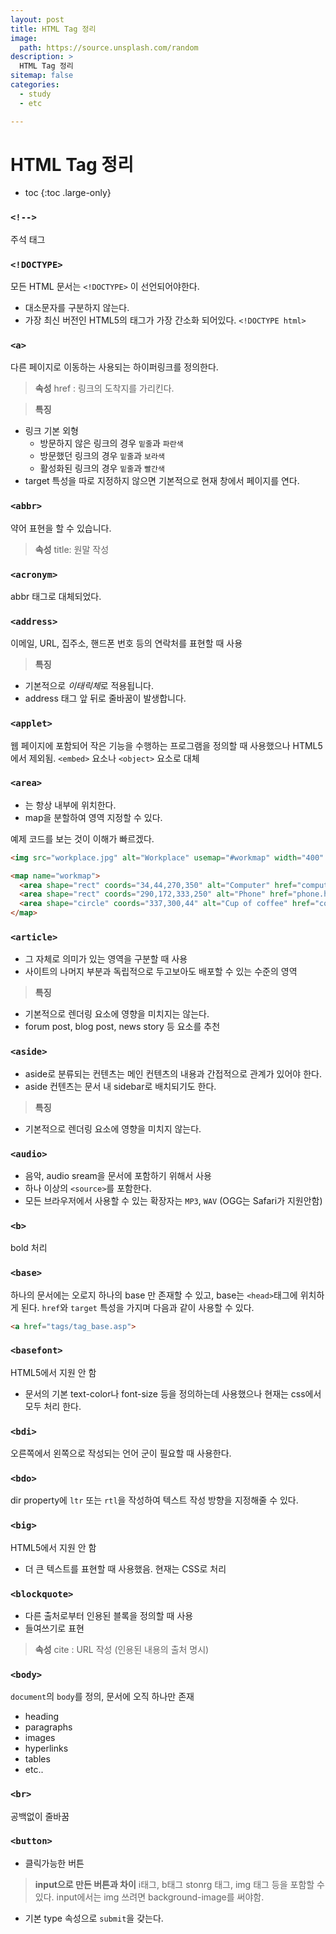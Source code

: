 ```yaml
---
layout: post
title: HTML Tag 정리
image:
  path: https://source.unsplash.com/random
description: >
  HTML Tag 정리
sitemap: false
categories:
  - study
  - etc

---
```

# HTML Tag 정리

* toc
{:toc .large-only}

### `<!-->`

주석 태그

### `<!DOCTYPE>`
모든 HTML 문서는 `<!DOCTYPE>` 이 선언되어야한다.  
* 대소문자를 구분하지 않는다.
* 가장 최신 버전인 HTML5의 태그가 가장 간소화 되어있다. `<!DOCTYPE html>`

### `<a>`
다른 페이지로 이동하는 사용되는 하이퍼링크를 정의한다.

> **속성**
href : 링크의 도착지를 가리킨다.

> **특징**
* 링크 기본 외형
	* 방문하지 않은 링크의 경우 `밑줄`과 `파란색`
	* 방문했던 링크의 경우 `밑줄`과 `보라색`
	* 활성화된 링크의 경우 `밑줄`과 `빨간색`
* target 특성을 따로 지정하지 않으면 기본적으로 현재 창에서 페이지를 연다.

### `<abbr>`
약어 표현을 할 수 있습니다.

> **속성**
title: 원말 작성

### `<acronym>`
abbr 태그로 대체되었다.

### `<address>`
이메일, URL, 집주소, 핸드폰 번호 등의 연락처를 표현할 때 사용

> **특징**
* 기본적으로 *이태릭체*로 적용됩니다.
* address 태그 앞 뒤로 줄바꿈이 발생합니다.

### `<applet>`
웹 페이지에 포함되어 작은 기능을 수행하는 프로그램을 정의할 때 사용했으나 HTML5에서 제외됨.
`<embed>` 요소나 `<object>` 요소로 대체

### `<area>`
* <area>는 항상 <map> 내부에 위치한다.
* map을 분할하여 영역 지정할 수 있다.

예제 코드를 보는 것이 이해가 빠르겠다.
```html
<img src="workplace.jpg" alt="Workplace" usemap="#workmap" width="400" height="379">

<map name="workmap">
  <area shape="rect" coords="34,44,270,350" alt="Computer" href="computer.htm">
  <area shape="rect" coords="290,172,333,250" alt="Phone" href="phone.htm">
  <area shape="circle" coords="337,300,44" alt="Cup of coffee" href="coffee.htm">
</map>
```

### `<article>`
* 그 자체로 의미가 있는 영역을 구분할 때 사용
* 사이트의 나머지 부분과 독립적으로 두고보아도 배포할 수 있는 수준의 영역

> **특징**
* 기본적으로 렌더링 요소에 영향을 미치지는 않는다.
* forum post, blog post, news story 등 요소를 추천

### `<aside>`
* aside로 분류되는 컨텐츠는 메인 컨텐츠의 내용과 간접적으로 관계가 있어야 한다.
* aside 컨텐츠는 문서 내 sidebar로 배치되기도 한다.  

> **특징**
* 기본적으로 렌더링 요소에 영향을 미치지 않는다.

### `<audio>`
* 음악, audio sream을 문서에 포함하기 위해서 사용
* 하나 이상의 `<source>`를 포함한다.
* 모든 브라우저에서 사용할 수 있는 확장자는 `MP3`, `WAV` (OGG는 Safari가 지원안함)

### `<b>`
bold 처리

### `<base>`
하나의 문서에는 오로지 하나의 base 만 존재할 수 있고, base는 `<head>`태그에 위치하게 된다.
`href`와 `target` 특성을 가지며 다음과 같이 사용할 수 있다.

```html
<a href="tags/tag_base.asp">
```

### `<basefont>`
HTML5에서 지원 안 함
- 문서의 기본 text-color나 font-size 등을 정의하는데 사용했으나 현재는 css에서 모두 처리 한다.

### `<bdi>`
오른쪽에서 왼쪽으로 작성되는 언어 군이 필요할 때 사용한다.

### `<bdo>`
dir property에 `ltr` 또는 `rtl`을 작성하여 텍스트 작성 방향을 지정해줄 수 있다.

### `<big>`
HTML5에서 지원 안 함
- 더 큰 텍스트를 표현할 때 사용했음. 현재는 CSS로 처리

### `<blockquote>`

- 다른 출처로부터 인용된 블록을 정의할 때 사용
- 들여쓰기로 표현

> **속성**
cite : URL 작성 (인용된 내용의 출처 명시)

### `<body>`
`document`의 `body`를 정의, 문서에 오직 하나만 존재
* heading
* paragraphs
* images
* hyperlinks
* tables
* etc..

### `<br>`
공백없이 줄바꿈

### `<button>`
- 클릭가능한 버튼
> **input으로 만든 버튼과 차이**
i태그, b태그 stonrg 태그, img 태그 등을 포함할 수 있다.
input에서는 img 쓰려면 background-image를 써야함.


* 기본 type 속성으로 `submit`을 갖는다.
